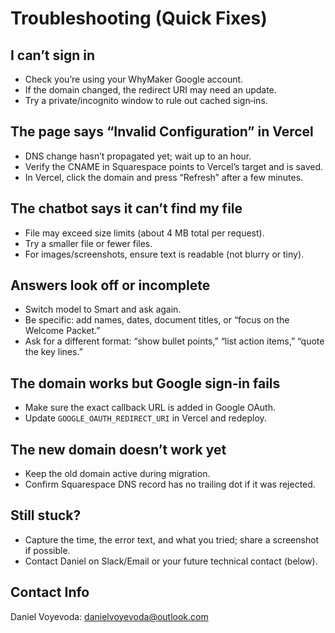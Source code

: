 # Troubleshooting (Quick Fixes)

## I can’t sign in
- Check you’re using your WhyMaker Google account.
- If the domain changed, the redirect URI may need an update.
- Try a private/incognito window to rule out cached sign‑ins.

## The page says “Invalid Configuration” in Vercel
- DNS change hasn’t propagated yet; wait up to an hour.
- Verify the CNAME in Squarespace points to Vercel’s target and is saved.
- In Vercel, click the domain and press “Refresh” after a few minutes.

## The chatbot says it can’t find my file
- File may exceed size limits (about 4 MB total per request).
- Try a smaller file or fewer files.
- For images/screenshots, ensure text is readable (not blurry or tiny).

## Answers look off or incomplete
- Switch model to Smart and ask again.
- Be specific: add names, dates, document titles, or “focus on the Welcome Packet.”
- Ask for a different format: “show bullet points,” “list action items,” “quote the key lines.”

## The domain works but Google sign‑in fails
- Make sure the exact callback URL is added in Google OAuth.
- Update `GOOGLE_OAUTH_REDIRECT_URI` in Vercel and redeploy.

## The new domain doesn’t work yet
- Keep the old domain active during migration.
- Confirm Squarespace DNS record has no trailing dot if it was rejected.

## Still stuck?
- Capture the time, the error text, and what you tried; share a screenshot if possible.
- Contact Daniel on Slack/Email or your future technical contact (below).

## Contact Info

Daniel Voyevoda: danielvoyevoda@outlook.com